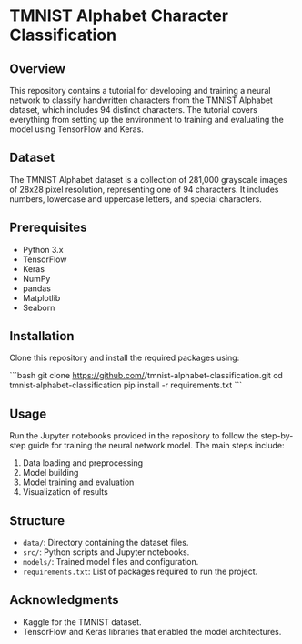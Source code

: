 # TMNIST Alphabet Character Classification

## Overview
This repository contains a tutorial for developing and training a neural network to classify handwritten characters from the TMNIST Alphabet dataset, which includes 94 distinct characters. The tutorial covers everything from setting up the environment to training and evaluating the model using TensorFlow and Keras.

## Dataset
The TMNIST Alphabet dataset is a collection of 281,000 grayscale images of 28x28 pixel resolution, representing one of 94 characters. It includes numbers, lowercase and uppercase letters, and special characters.

## Prerequisites
- Python 3.x
- TensorFlow
- Keras
- NumPy
- pandas
- Matplotlib
- Seaborn

## Installation
Clone this repository and install the required packages using:

\```bash
git clone https://github.com/<your-username>/tmnist-alphabet-classification.git
cd tmnist-alphabet-classification
pip install -r requirements.txt
\```

## Usage
Run the Jupyter notebooks provided in the repository to follow the step-by-step guide for training the neural network model. The main steps include:
1. Data loading and preprocessing
2. Model building
3. Model training and evaluation
4. Visualization of results

## Structure
- `data/`: Directory containing the dataset files.
- `src/`: Python scripts and Jupyter notebooks.
- `models/`: Trained model files and configuration.
- `requirements.txt`: List of packages required to run the project.

## Acknowledgments
- Kaggle for the TMNIST dataset.
- TensorFlow and Keras libraries that enabled the model architectures.
